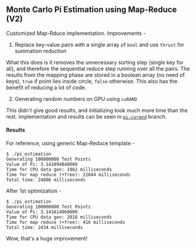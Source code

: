 ## Monte Carlo Pi Estimation using Map-Reduce (V2)

Customized Map-Rduce implementation. Improvements -

1. Replace key-value pairs with a single array of `bool` and use `thrust` for summation reduction

What this does is it removes the unnecessary sorting step (single key for all), and therefore the sequential reduce step running over all the pairs. The results from the mapping phase are stored in a boolean array (no need of keys), `true` if point lies inside circle, `false` otherwise. This also has the benefit of reducing a lot of code.

2. Generating random numbers on GPU using `cuRAND`

This didn't give good results, and initializing took much more time than the rest. Implementation and results can be seen in [`pi-curand`](https://github.com/rajat2004/MapReduce-GPU/tree/pi-curand) branch.

#### Results

For reference, using generic Map-Reduce template -

```shell
$ ./pi_estimation
Generating 100000000 Test Points
Value of Pi: 3.141894840000
Time for CPU data gen: 1962 milliseconds
Time for map reduce (+free): 22844 milliseconds
Total time: 24806 milliseconds
```

After 1st optimization -

```shell
$ ./pi_estimation
Generating 100000000 Test Points
Value of Pi: 3.141614960000
Time for CPU data gen: 2018 milliseconds
Time for map reduce (+free): 416 milliseconds
Total time: 2434 milliseconds
```

Wow, that's a huge improvement!
